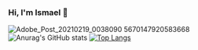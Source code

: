 ### Hi, I'm Ismael 👋
![Adobe_Post_20210219_0038090 5670147920583668](https://user-images.githubusercontent.com/56114364/108436082-0bbd4880-724b-11eb-918c-31e3c4995a64.png)
![Anurag's GitHub stats](https://github-readme-stats.vercel.app/api?username=ismaelcamacho&show_icons=true&theme=gruvbox)
[![Top Langs](https://github-readme-stats.vercel.app/api/top-langs/?username=ismaelcamacho&layout=compact)](https://github.com/anuraghazra/github-readme-stats)
